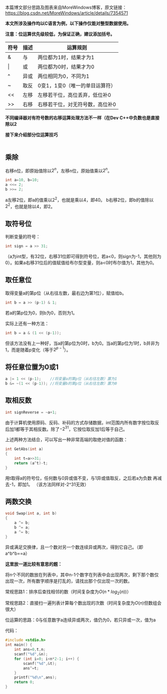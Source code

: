 本篇博文部分思路及图表来自MoreWindows博客，原文链接：https://blog.csdn.net/MoreWindows/article/details/7354571

**本文所涉及操作均以C语言为例，以下操作仅能对整型数据使用。**

**注意：位运算优先级较低，为保证正确，建议添加括号。**

| 符号 | 描述 | 运算规则 |
| ---- | ---- | ---- |
| &    |  与  |  两位都为1时，结果才为1 |
| \|   |  或  |  两位都为0时，结果才为0 |
| ^    | 异或 |  两位相同为0，不同为1   |
| ~    | 取反 |  0变1，1变0（唯一的单目运算符） |
| <<   | 左移 | 左移若干位，高位丢弃，低位补0   |
| >>   | 右移 | 右移若干位，对无符号数，高位补0 |

**不同编译器对有符号数的右移运算处理方法不一样（在Dev C++中负数也是直接除以2**

**接下来介绍部分位运算技巧**
<br/><br/>

## 乘除
右移n位，即原始值除以$2^n$，左移n位，原始值乘以$2^n$。
```cpp
int a=10, b=10;
a <<= 2;
b >>= 2;
```
a左移2位，即a的值乘以$2^2$，也就是乘以4，即40。
b右移2位，即b的值除以$2^2$，也就是除以4，即2。

## 取符号位
判断变量的符号：
```cpp
int sign = a >> 31; 
```
（a为int型，有32位，右移31位即可得到符号位，若a<0，则sign为-1，其他则为0）。如果a右移31位后的值赋值给布尔型变量，则a<0时布尔值为1，其他为0。

## 取任意位
取得变量a的第p位（从右往左数，最右边为第1位），赋值给b。
```cpp
int b = a >> (p-1) & 1; 
```
若a的第p位为0，则b为0，否则为1。

实际上还有一种方法：
```cpp
int b = a & (1 << (p-1)); 
```
但该方法没有上一种好，当a的第p位为0时，b为0。当a的第p位为1时，b并非为1，而是随着p变化（等于$2^{p-1}$）。
## 将任意位置为0或1
```cpp
a |= 1 << (p-1);    //将变量a的第p位（从右往左数）置为1
b &= ~(1 << (p-1)); //将变量b的第p位（从右往左数）置为0
```

## 取相反数
```cpp
int signReverse = ~a+1;
```
由于计算机使用原码、反码、补码的方式存储数据，int范围内所有数字按位取反后加1都等于其相反数。除了$-2^{31}$，它按位取反加1后等于自己。

上述两种方法结合，可以写出一种非常高端的取绝对值的函数：
```cpp
int GetAbs(int a)
{
    int t=a>>31;
    return (a^t)-t;
} 
```
用t取得a的符号位，任何数与0异或值不变，与1异或值取反，之后若a为负数 再减去-1，即加1。
（该方法同样对-2^31无效）
## 两数交换
```cpp
void Swap(int a, int b)  
{  
    a ^= b;  
    b ^= a;  
    a ^= b; 
}  
```
异或满足交换律，且一个数对另一个数连续异或两次，得到它自己。（即a\^b\^b==a）

**这里放一道比较有意思的题：**

将n个不同的数放在列表中，其中n-1个数字在列表中会出现两次，剩下那个数仅出现一次，所有数字顺序是打乱的，请找出那个仅出现一次的数。

常规思路1：排序后查找相邻的数（时间复杂度为$O(n*log_2(n))$）

常规思路2：直接扫一遍列表计算每个数出现的次数（时间复杂度为$O(n)$但数组会很大）

位运算的思路：0与任意数字a连续异或两次，值仍为0，若只异或一次，值为a

代码：
```cpp
#include <stdio.h>
int main() {
    int ans=0,t,n;
    scanf("%d",&n);
    for (int i=0; i<n*2-1; i++) {
        scanf("%d",&t);
        ans^=t;
    }
    printf("%d\n",ans);
    return 0;
} 
```

